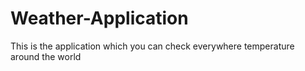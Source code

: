 # Weather-Application
This is the application which you can check everywhere temperature around the world
